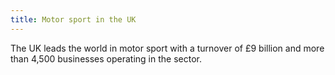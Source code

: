 ```yaml
---
title: Motor sport in the UK
---
```


The UK leads the world in motor sport with a turnover of £9 billion and more than 4,500 businesses operating in the sector.
